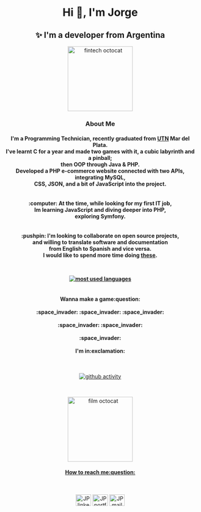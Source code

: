 <h1 align="center">Hi 👋, I'm Jorge</h1>

<h2 align="center">✨ I'm a developer from Argentina</h3>


<p align="center">
  <img src="https://octodex.github.com/images/Fintechtocat.png" title="fintechtocat" width="170" alt="fintech octocat">
</p>


<h3 align="center">About Me<h4>
<p align="center">
  I'm a Programming Technician, recently graduated from <a href="http://mdp.utn.edu.ar/">UTN</a> Mar del Plata.<br>I've learnt C for a year and made two games with it, a cubic labyrinth and a pinball;<br> then OOP through Java & PHP.<br>Developed a PHP e-commerce website connected with two APIs, integrating MySQL, <br>CSS, JSON, and a bit of JavaScript into the project.<br><br><br>
  :computer: At the time, while looking for my first IT job,<br> Im learning JavaScript and diving deeper into PHP, <br>exploring Symfony.<br><br><br>
  :pushpin: I'm looking to collaborate on open source projects,<br>and willing to translate software and documentation <br>from English to Spanish and vice versa.
  <br>I would like to spend more time doing <a href="https://soundcloud.com/user-856980075-832932942/sets/games">these</a>.
</p><br>


<p align="center">
  <a href="#">
    <img src="https://github-readme-stats.vercel.app/api/top-langs/?username=JorgePiaggio&layout=compact" alt="most used languages"/>
  </a><br><br>  
  <h4 align="center"> Wanna make a game:question: 
    <br><br>:space_invader: :space_invader: :space_invader: <br> 
    <br>:space_invader: :space_invader: <br>
    <br>:space_invader: <br><br>
    I'm in:exclamation:</h4>
  </p><br>
<p align="center">   
  <a href="#">
    <img src="https://github-readme-stats.vercel.app/api?username=JorgePiaggio&show_icons=true&theme=tokyonight" alt="github activity"/>
</p><br>

<p align="center">
  <img src="https://octodex.github.com/images/filmtocat.png" title="filmtocat" width="170" alt="film octocat">
</p>

<h4 align="center">How to reach me:question:</h4><br>
<p align="center">
  <a href="https://linkedin.com/in/jp-code" target="blank"><img align="center" src="https://cdn.jsdelivr.net/npm/simple-icons@3.0.1/icons/linkedin.svg" alt="JP linkedin contact" height="30" width="40" /></a>
  <a href = "https://jorgepiaggio.github.io" target="blank"><img align="center" src="https://cdn.jsdelivr.net/npm/simple-icons@3.0.1/icons/firefoxbrowser.svg" alt="JP portfolio" height="30" width="40" /></a>
  <a href = "mailto: proto2345@protonmail.com" target="blank"><img align="center" src="https://cdn.jsdelivr.net/npm/simple-icons@3.0.1/icons/protonmail.svg" alt="JP mail contact" height="30" width="40" /></a>
</p><br><br>
